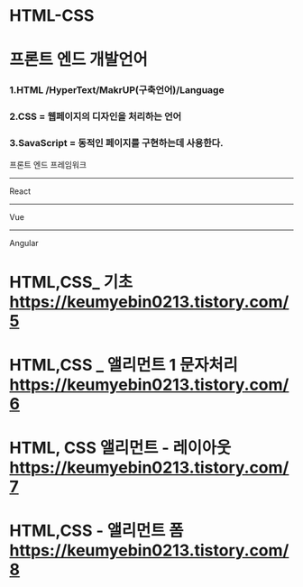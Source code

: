 # HTML-CSS


프론트 엔드 개발언어
=============
### 1.HTML /HyperText/MakrUP(구축언어)/Language
### 2.CSS = 웹페이지의 디자인을 처리하는 언어
### 3.SavaScript = 동적인 페이지를 구현하는데 사용한다.


프론트 엔드 프레임워크
*****
React
*****
Vue
*****
Angular



HTML,CSS_ 기초
https://keumyebin0213.tistory.com/5
=============

HTML,CSS _ 앨리먼트 1 문자처리
https://keumyebin0213.tistory.com/6
=============
HTML, CSS 앨리먼트 - 레이아웃
https://keumyebin0213.tistory.com/7
=============
HTML,CSS - 앨리먼트 폼
https://keumyebin0213.tistory.com/8
=============

